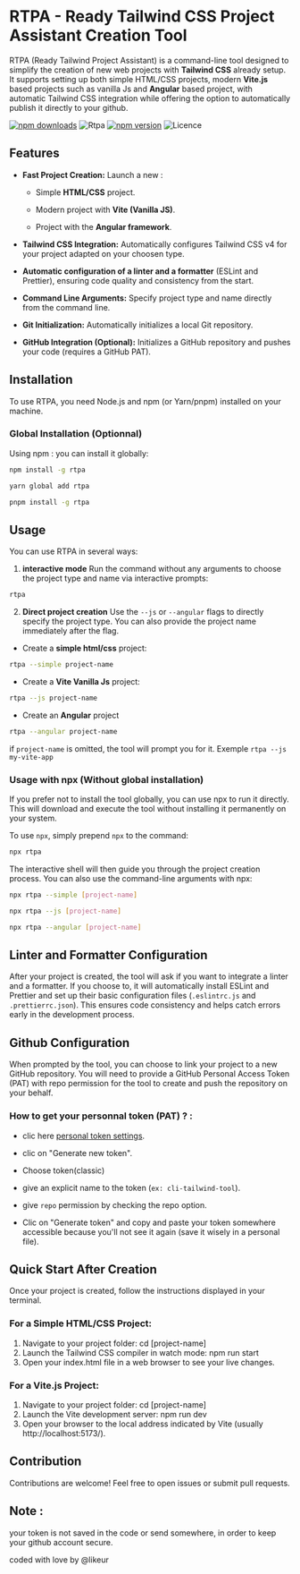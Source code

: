 # RTPA - Ready Tailwind CSS Project Assistant Creation Tool

RTPA (Ready Tailwind Project Assistant) is a command-line tool designed to simplify the creation of new web projects with **Tailwind CSS** already setup. It supports setting up both simple HTML/CSS projects, modern **Vite.js** based projects such as vanilla Js and **Angular** based project, with automatic Tailwind CSS integration while offering the option to automatically publish it directly to your github.

[![npm downloads](https://img.shields.io/npm/dt/rtpa)](https://www.npmjs.com/package/rtpa)
![Rtpa](https://img.shields.io/badge/tailwind-css-38B2AC?style=for-the-badge&logo=tailwindcss&logoColor=white)
[![npm version](https://img.shields.io/npm/v/rtpa.svg)](https://www.npmjs.com/package/rtpa)
![Licence](https://img.shields.io/badge/licence-MIT-green?style=for-the-badge)

## Features

* **Fast Project Creation:** Launch a new :

    - Simple **HTML/CSS** project.

    - Modern project with **Vite (Vanilla JS)**.

    - Project with the **Angular framework**.

* **Tailwind CSS Integration:** Automatically configures Tailwind CSS v4 for your project adapted on your choosen type.

* **Automatic configuration of a linter and a formatter** (ESLint and Prettier), ensuring code quality and consistency from the start.

* **Command Line Arguments:** Specify project type and name directly from the command line.

* **Git Initialization:** Automatically initializes a local Git repository.

* **GitHub Integration (Optional):** Initializes a GitHub repository and pushes your code (requires a GitHub PAT).

## Installation

To use RTPA, you need Node.js and npm (or Yarn/pnpm) installed on your machine.

### Global Installation (Optionnal)

Using npm : you can install it globally:

```bash
npm install -g rtpa
```
```bash
yarn global add rtpa
```
```bash
pnpm install -g rtpa
```

## Usage
You can use RTPA in several ways:

1. **interactive mode**
Run the command without any arguments to choose the project type and name via interactive prompts:

```bash
rtpa
```

2. **Direct project creation**
Use the `--js` or `--angular` flags to directly specify the project type. You can also provide the project name immediately after the flag.

- Create a **simple html/css** project:

```bash
rtpa --simple project-name
```

- Create a **Vite Vanilla Js** project:

```bash
rtpa --js project-name
```

- Create an **Angular** project

```bash
rtpa --angular project-name
```

if `project-name` is omitted, the tool will prompt you for it.
Exemple `rtpa --js my-vite-app`

### Usage with npx (Without global installation)

If you prefer not to install the tool globally, you can use npx to run it directly. This will download and execute the tool without installing it permanently on your system.

To use ``npx``, simply prepend ``npx`` to the command:
```bash
npx rtpa
```

The interactive shell will then guide you through the project creation process. You can also use the command-line arguments with npx:

```bash
npx rtpa --simple [project-name]
```
```bash
npx rtpa --js [project-name]
```
```bash
npx rtpa --angular [project-name]
```

## Linter and Formatter Configuration

After your project is created, the tool will ask if you want to integrate a linter and a formatter. If you choose to, it will automatically install ESLint and Prettier and set up their basic configuration files (``.eslintrc.js`` and ``.prettierrc.json``). This ensures code consistency and helps catch errors early in the development process.

## Github Configuration

When prompted by the tool, you can choose to link your project to a new GitHub repository. You will need to provide a GitHub Personal Access Token (PAT) with repo permission for the tool to create and push the repository on your behalf.

### How to get your personnal token (PAT) ? :

- clic here [personal token settings](https://github.com/settings/tokens).

- clic on "Generate new token".

- Choose token(classic)

- give an explicit name to the token (`ex: cli-tailwind-tool`).

- give `repo` permission by checking the repo option.

- Clic on "Generate token" and copy and paste your token somewhere accessible because you'll not see it again (save it wisely in a personal file).


## Quick Start After Creation
Once your project is created, follow the instructions displayed in your terminal.

### For a Simple HTML/CSS Project:
1. Navigate to your project folder: cd [project-name]
2. Launch the Tailwind CSS compiler in watch mode: npm run start
3. Open your index.html file in a web browser to see your live changes.

### For a Vite.js Project:
1. Navigate to your project folder: cd [project-name]
2. Launch the Vite development server: npm run dev
3. Open your browser to the local address indicated by Vite (usually http://localhost:5173/).

## Contribution
Contributions are welcome! Feel free to open issues or submit pull requests.


## Note : 

your token is not saved in the code or send somewhere, in order to keep your github account secure.


coded with love by @likeur